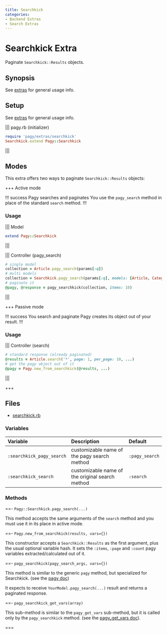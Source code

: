 ```yaml
---
title: Searchkick
categories:
- Backend Extras
- Search Extras
---
```

# Searchkick Extra

Paginate `Searchkick::Results` objects.

## Synopsis

See [extras](/docs/extras.md) for general usage info.

## Setup

See [extras](/docs/extras.md) for general usage info.

||| pagy.rb (initializer)
```ruby
require 'pagy/extras/searchkick'
Searchkick.extend Pagy::Searchkick
```
|||

## Modes

This extra offers two ways to paginate `Searchkick::Results` objects:

+++ Active mode

!!! success Pagy searches and paginates
You use the `pagy_search` method in place of the standard `search` method.
!!!

### Usage

||| Model
```ruby
extend Pagy::Searchkick
```
|||

||| Controller (pagy_search)
```ruby
# single model
collection = Article.pagy_search(params[:q])
# multi models
collection = Searchkick.pagy_search(params[:q], models: [Article, Categories])
# paginate it
@pagy, @response = pagy_searchkick(collection, items: 10)
```
|||

+++ Passive mode

!!! success You search and paginate
Pagy creates its object out of your result.
!!!

### Usage

||| Controller (search)
```ruby
# standard response (already paginated)
@results = Article.search('*', page: 1, per_page: 10, ...)
# get the pagy object out of it
@pagy = Pagy.new_from_searchkick(@results, ...)
```
|||

+++

## Files

- [searchkick.rb](https://github.com/ddnexus/pagy/blob/master/lib/pagy/extras/searchkick.rb)


### Variables

| Variable                  | Description                                     | Default        |
|:--------------------------|:------------------------------------------------|:---------------|
| `:searchkick_pagy_search` | customizable name of the pagy search method     | `:pagy_search` |
| `:searchkick_search`      | customizable name of the original search method | `:search`      |

### Methods

==- `Pagy::Searchkick.pagy_search(...)`

This method accepts the same arguments of the `search` method and you must use it in its place in active mode.

==- `Pagy.new_from_searchkick(results, vars={})`

This constructor accepts a `Searchkick::Results` as the first argument, plus the usual optional variable hash. It sets the `:items`, `:page` and `:count` pagy variables extracted/calculated out of it.

==- `pagy_searchkick(pagy_search_args, vars={})`

This method is similar to the generic `pagy` method, but specialized for Searchkick. (see the [pagy doc](/docs/api/backend.md#pagycollection-varsnil))

It expects to receive `YourModel.pagy_search(...)` result and returns a paginated response.

==- `pagy_searchkick_get_vars(array)`

This sub-method is similar to the `pagy_get_vars` sub-method, but it is called only by the `pagy_searchkick` method. (see the [pagy_get_vars doc](/docs/api/backend.md#pagy_get_varscollection-vars)).

===
